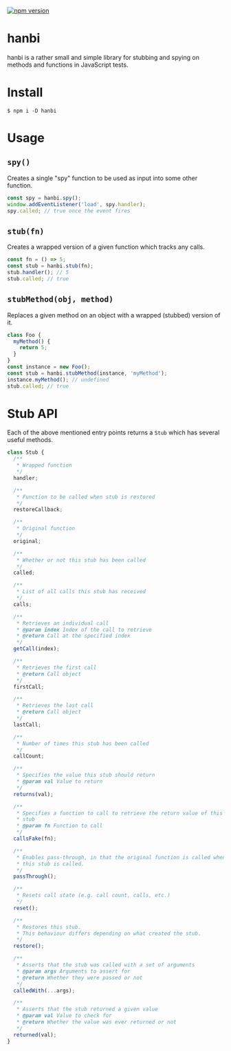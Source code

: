 [![npm version](https://badge.fury.io/js/hanbi.svg)](https://badge.fury.io/js/hanbi)

# hanbi

hanbi is a rather small and simple library for stubbing and spying on methods
and functions in JavaScript tests.

# Install

```
$ npm i -D hanbi
```

# Usage

## `spy()`

Creates a single "spy" function to be used as input into some other
function.

```ts
const spy = hanbi.spy();
window.addEventListener('load', spy.handler);
spy.called; // true once the event fires
```

## `stub(fn)`

Creates a wrapped version of a given function which tracks any calls.

```ts
const fn = () => 5;
const stub = hanbi.stub(fn);
stub.handler(); // 5
stub.called; // true
```

## `stubMethod(obj, method)`

Replaces a given method on an object with a wrapped (stubbed) version of it.

```ts
class Foo {
  myMethod() {
    return 5;
  }
}
const instance = new Foo();
const stub = hanbi.stubMethod(instance, 'myMethod');
instance.myMethod(); // undefined
stub.called; // true
```

# Stub API

Each of the above mentioned entry points returns a `Stub` which has
several useful methods.

```ts
class Stub {
  /**
   * Wrapped function
   */
  handler;

  /**
   * Function to be called when stub is restored
   */
  restoreCallback;

  /**
   * Original function
   */
  original;

  /**
   * Whether or not this stub has been called
   */
  called;

  /**
   * List of all calls this stub has received
   */
  calls;

  /**
   * Retrieves an individual call
   * @param index Index of the call to retrieve
   * @return Call at the specified index
   */
  getCall(index);

  /**
   * Retrieves the first call
   * @return Call object
   */
  firstCall;

  /**
   * Retrieves the last call
   * @return Call object
   */
  lastCall;

  /**
   * Number of times this stub has been called
   */
  callCount;

  /**
   * Specifies the value this stub should return
   * @param val Value to return
   */
  returns(val);

  /**
   * Specifies a function to call to retrieve the return value of this
   * stub
   * @param fn Function to call
   */
  callsFake(fn);

  /**
   * Enables pass-through, in that the original function is called when
   * this stub is called.
   */
  passThrough();

  /**
   * Resets call state (e.g. call count, calls, etc.)
   */
  reset();

  /**
   * Restores this stub.
   * This behaviour differs depending on what created the stub.
   */
  restore();

  /**
   * Asserts that the stub was called with a set of arguments
   * @param args Arguments to assert for
   * @return Whether they were passed or not
   */
  calledWith(...args);

  /**
   * Asserts that the stub returned a given value
   * @param val Value to check for
   * @return Whether the value was ever returned or not
   */
  returned(val);
}
```
